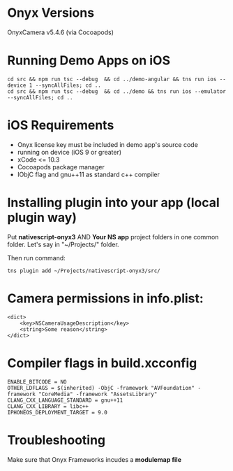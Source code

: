 # Onyx Versions
OnyxCamera v5.4.6 (via Cocoapods)

# Running Demo Apps on iOS
```
cd src && npm run tsc --debug  && cd ../demo-angular && tns run ios --device 1 --syncAllFiles; cd ..
cd src && npm run tsc --debug  && cd ../demo && tns run ios --emulator --syncAllFiles; cd ..
```

# iOS Requirements
- Onyx license key must be included in demo app's source code
- running on device (iOS 9 or greater)
- xCode <= 10.3
- Cocoapods package manager
- lObjC flag and gnu++11 as standard c++ compiler

# Installing plugin into your app (local plugin way)
Put **nativescript-onyx3** AND **Your NS app** project folders in one common folder. 
Let's say in "~/Projects/" folder.

Then run command:
```
tns plugin add ~/Projects/nativescript-onyx3/src/
```

# Camera permissions in info.plist:
```
<dict>
    <key>NSCameraUsageDescription</key>
    <string>Some reason</string>
</dict>
```

# Compiler flags in build.xcconfig
```
ENABLE_BITCODE = NO
OTHER_LDFLAGS = $(inherited) -ObjC -framework "AVFoundation" -framework "CoreMedia" -framework "AssetsLibrary"
CLANG_CXX_LANGUAGE_STANDARD = gnu++11
CLANG_CXX_LIBRARY = libc++
IPHONEOS_DEPLOYMENT_TARGET = 9.0
```

# Troubleshooting
Make sure that Onyx Frameworks incudes a **modulemap file**
